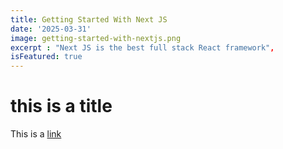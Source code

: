 ```yaml
---
title: Getting Started With Next JS
date: '2025-03-31'
image: getting-started-with-nextjs.png
excerpt : "Next JS is the best full stack React framework",
isFeatured: true
---
```


# this is a title

This is a [link](https://google.com)
